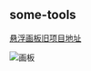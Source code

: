 some-tools
----------------

[悬浮画板旧项目地址](https://github.com/bczhc/FloatingBoard)


![画板](https://raw.githubusercontent.com/bczhc/some-tools/master/app/src/main/res/raw/db.png)
